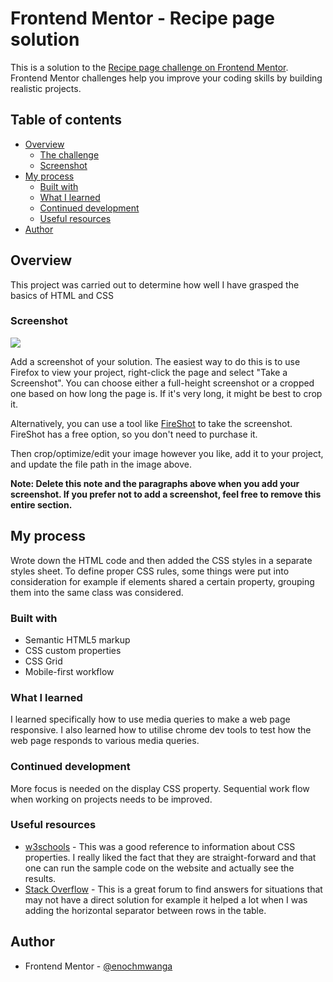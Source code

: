 # Frontend Mentor - Recipe page solution

This is a solution to the [Recipe page challenge on Frontend Mentor](https://www.frontendmentor.io/challenges/recipe-page-KiTsR8QQKm). Frontend Mentor challenges help you improve your coding skills by building realistic projects. 

## Table of contents

- [Overview](#overview)
  - [The challenge](#the-challenge)
  - [Screenshot](#screenshot)
- [My process](#my-process)
  - [Built with](#built-with)
  - [What I learned](#what-i-learned)
  - [Continued development](#continued-development)
  - [Useful resources](#useful-resources)
- [Author](#author)

## Overview
This project was carried out to determine how well I have grasped the basics of HTML and CSS

### Screenshot

![](./screenshot.jpg)

Add a screenshot of your solution. The easiest way to do this is to use Firefox to view your project, right-click the page and select "Take a Screenshot". You can choose either a full-height screenshot or a cropped one based on how long the page is. If it's very long, it might be best to crop it.

Alternatively, you can use a tool like [FireShot](https://getfireshot.com/) to take the screenshot. FireShot has a free option, so you don't need to purchase it. 

Then crop/optimize/edit your image however you like, add it to your project, and update the file path in the image above.

**Note: Delete this note and the paragraphs above when you add your screenshot. If you prefer not to add a screenshot, feel free to remove this entire section.**


## My process
Wrote down the HTML code and then added the CSS styles in a separate styles sheet. To define proper CSS rules, some things were put into consideration for example if elements shared a certain property, grouping them into the same class was considered.

### Built with

- Semantic HTML5 markup
- CSS custom properties
- CSS Grid
- Mobile-first workflow

### What I learned

I learned specifically how to use media queries to make a web page responsive. I also learned how to utilise chrome dev tools to test how the web page responds to various media queries.

### Continued development
More focus is needed on the display CSS property.
Sequential work flow when working on projects needs to be improved.

### Useful resources

- [w3schools](https://www.w3schools.com/) - This was a good reference to information about CSS properties. I really liked the fact that they are straight-forward and that one can run the sample code on the website and actually see the results.
- [Stack Overflow](https://stackoverflow.com/) - This is a great forum to find answers for situations that may not have a direct solution for example it helped a lot when I was adding the horizontal separator between rows in the table.



## Author
- Frontend Mentor - [@enochmwanga](https://www.frontendmentor.io/profile/enochmwanga)

